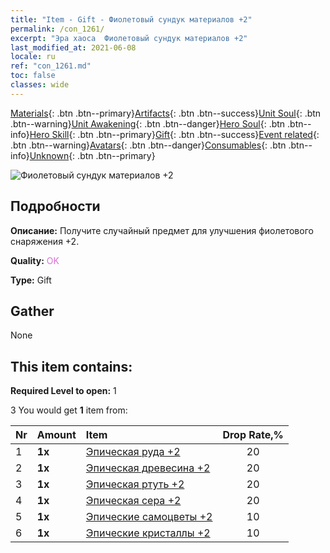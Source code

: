 ```yaml
---
title: "Item - Gift - Фиолетовый сундук материалов +2"
permalink: /con_1261/
excerpt: "Эра хаоса  Фиолетовый сундук материалов +2"
last_modified_at: 2021-06-08
locale: ru
ref: "con_1261.md"
toc: false
classes: wide
---
```

 [Materials](/ItemsRU/){: .btn .btn--primary}[Artifacts](/ItemsRU/Artifacts/){: .btn .btn--success}[Unit Soul](/ItemsRU/UnitSoul/){: .btn .btn--warning}[Unit Awakening](/ItemsRU/UnitAwakening/){: .btn .btn--danger}[Hero Soul](/ItemsRU/HeroSoul/){: .btn .btn--info}[Hero Skill](/ItemsRU/HeroSkill/){: .btn .btn--primary}[Gift](/ItemsRU/Gift/){: .btn .btn--success}[Event related](/ItemsRU/Events/){: .btn .btn--warning}[Avatars](/ItemsRU/Avatars/){: .btn .btn--danger}[Consumables](/ItemsRU/Consumables/){: .btn .btn--info}[Unknown](/ItemsRU/Unknown/){: .btn .btn--primary}

 ![Фиолетовый сундук материалов +2](/images/t/i_304002.png)

## Подробности
 **Описание:** Получите случайный предмет для улучшения фиолетового снаряжения +2.

 **Quality:** <span style="color: #DA70D6">OK</span>

 **Type:** Gift

## Gather

  None

## This item contains:

 **Required Level to open:** 1

 3 You would get **1** item  from:

  | Nr | Amount |     Item    | Drop Rate,% |
  |:---|:-------|:------------|:---------:|
  | 1 |  **1x** | [Эпическая руда +2](/ItemsRU/mat_47/) | 20 | 
  | 2 |  **1x** | [Эпическая древесина +2](/ItemsRU/mat_48/) | 20 | 
  | 3 |  **1x** | [Эпическая ртуть +2](/ItemsRU/mat_49/) | 20 | 
  | 4 |  **1x** | [Эпическая сера +2](/ItemsRU/mat_50/) | 20 | 
  | 5 |  **1x** | [Эпические самоцветы +2](/ItemsRU/mat_51/) | 10 | 
  | 6 |  **1x** | [Эпические кристаллы +2](/ItemsRU/mat_52/) | 10 | 
